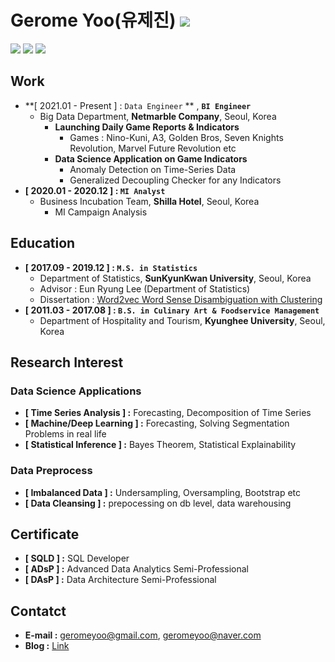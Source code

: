 # Gerome Yoo(유제진) <a href="https://github.com/ashjean7805" target="_blank"><img src="https://img.shields.io/badge/Github-181717?style=flat-square&logo=Github&logoColor=white"/></a>

<img src="https://img.shields.io/badge/Python-3776AB?style=for-the-badge&logo=Python&logoColor=white"> <img src="https://img.shields.io/badge/R-276DC3?style=for-the-badge&logo=R&logoColor=white"> <img src="https://img.shields.io/badge/bigquery-4285F4?style=for-the-badge&logo=Google&logoColor=white">

## Work
- **[ 2021.01 - Present ] : `Data Engineer` ** , **`BI Engineer`**
    - Big Data Department, **Netmarble Company**, Seoul, Korea
        - **Launching Daily Game Reports & Indicators**
            - Games : Nino-Kuni, A3, Golden Bros, Seven Knights Revolution, Marvel Future Revolution etc
        - **Data Science Application on Game Indicators**
            - Anomaly Detection on Time-Series Data
            - Generalized Decoupling Checker for any Indicators 
- **[ 2020.01 - 2020.12 ] : `MI Analyst`**
    - Business Incubation Team, **Shilla Hotel**, Seoul, Korea
        - MI Campaign Analysis

## Education
- **[ 2017.09 - 2019.12 ] : `M.S. in Statistics`**
    - Department of Statistics, **SunKyunKwan University**, Seoul, Korea
    - Advisor : Eun Ryung Lee (Department of Statistics)
    - Dissertation : [Word2vec Word Sense Disambiguation with Clustering](https://github.com/ashjean7805/Lecture_Material/blob/main/Master/Paper.pdf)
- **[ 2011.03 - 2017.08 ] : `B.S. in Culinary Art & Foodservice Management`**
    - Department of Hospitality and Tourism, **Kyunghee University**, Seoul, Korea

## Research Interest
### Data Science Applications
- **[ Time Series Analysis ] :** Forecasting, Decomposition of Time Series
- **[ Machine/Deep Learning ] :** Forecasting, Solving Segmentation Problems in real life
- **[ Statistical Inference ] :** Bayes Theorem, Statistical Explainability

### Data Preprocess
- **[ Imbalanced Data ] :** Undersampling, Oversampling, Bootstrap etc
- **[ Data Cleansing ] :** prepocessing on db level, data warehousing

## Certificate
- **[ SQLD ] :** SQL Developer
- **[ ADsP ] :** Advanced Data Analytics Semi-Professional
- **[ DAsP ] :** Data Architecture Semi-Professional

## Contatct
- **E-mail :** geromeyoo@gmail.com, geromeyoo@naver.com
- **Blog :** [Link](https://ashjean7805.github.io/docu_blog/blog)
